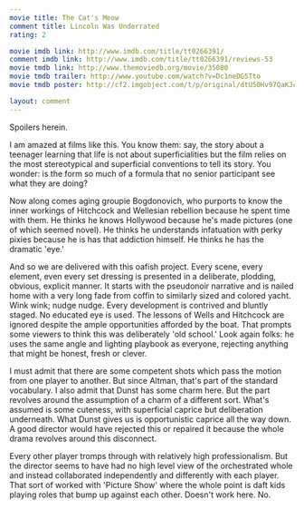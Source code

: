 ```yaml
---
movie title: The Cat's Meow
comment title: Lincoln Was Underrated
rating: 2

movie imdb link: http://www.imdb.com/title/tt0266391/
comment imdb link: http://www.imdb.com/title/tt0266391/reviews-53
movie tmdb link: http://www.themoviedb.org/movie/35080
movie tmdb trailer: http://www.youtube.com/watch?v=Dc1neDG5Tto
movie tmdb poster: http://cf2.imgobject.com/t/p/original/dtU50Hv97QaKJco586me0FdXA5V.jpg

layout: comment
---
```


Spoilers herein.

I am amazed at films like this. You know them: say, the story about a teenager learning that life is not about superficialities but the film relies on the most stereotypical and superficial conventions to tell its story. You wonder: is the form so much of a formula that no senior participant see what they are doing?

Now along comes aging groupie Bogdonovich, who purports to know the inner workings of Hitchcock and Wellesian rebellion because he spent time with them. He thinks he knows Hollywood because he's made pictures (one of which seemed novel). He thinks he understands infatuation with perky pixies because he is has that addiction himself. He thinks he has the dramatic 'eye.'

And so we are delivered with this oafish project. Every scene, every element, even every set dressing is presented in a deliberate, plodding, obvious, explicit manner. It starts with the pseudonoir narrative and is nailed home with a very long fade from coffin to similarly sized and colored yacht. Wink wink; nudge nudge. Every development is contrived and bluntly staged. No educated eye is used. The lessons of Wells and Hitchcock are ignored despite the ample opportunities afforded by the boat. That prompts some viewers to think this was deliberately 'old school.' Look again folks: he uses the same angle and lighting playbook as everyone, rejecting anything that might be honest, fresh or clever.

I must admit that there are some competent shots which pass the motion from one player to another. But since Altman, that's part of the standard vocabulary. I also admit that Dunst has some charm here. But the part revolves around the assumption of a charm of a different sort. What's assumed is some cuteness, with superficial caprice but deliberation underneath. What Dunst gives us is opportunistic caprice all the way down. A good director would have rejected this or repaired it because the whole drama revolves around this disconnect.

Every other player tromps through with relatively high professionalism. But the director seems to have had no high level view of the orchestrated whole and instead collaborated independently and differently with each player. That sort of worked with 'Picture Show' where the whole point is daft kids playing roles that bump up against each other. Doesn't work here. No.